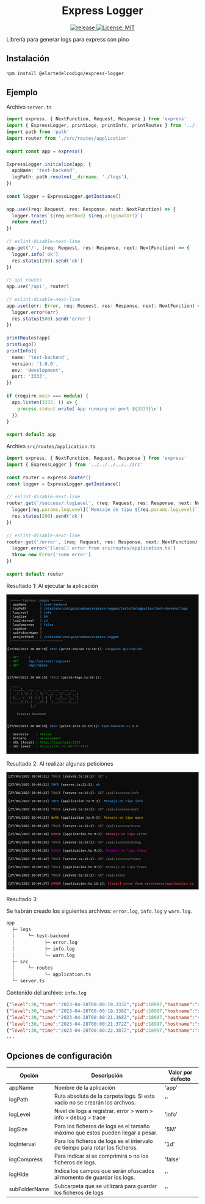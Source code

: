 <h1 align="center">Express Logger</h1>

<p align="center">
  <a href="https://github.com/ElArteDelCodigo/express-logger/releases">
    <img src="https://img.shields.io/github/v/release/ElArteDelCodigo/express-logger" alt="release">
  </a>
  <a href="https://github.com/ElArteDelCodigo/express-logger/blob/main/LICENSE">
    <img src="https://img.shields.io/github/license/ElArteDelCodigo/express-logger" alt="License: MIT" />
  </a>
</p>

Librería para generar logs para express con pino

## Instalación

```bash
npm install @elartedelcodigo/express-logger
```

## Ejemplo

Archivo `server.ts`

```ts
import express, { NextFunction, Request, Response } from 'express'
import { ExpressLogger, printLogo, printInfo, printRoutes } from '../../../src'
import path from 'path'
import router from './src/routes/application'

export const app = express()

ExpressLogger.initialize(app, {
  appName: 'test-backend',
  logPath: path.resolve(__dirname, './logs'),
})

const logger = ExpressLogger.getInstance()

app.use((req: Request, res: Response, next: NextFunction) => {
  logger.trace(`${req.method} ${req.originalUrl}`)
  return next()
})

// eslint-disable-next-line
app.get('/', (req: Request, res: Response, next: NextFunction) => {
  logger.info('ok')
  res.status(200).send('ok')
})

// api routes
app.use('/api', router)

// eslint-disable-next-line
app.use((err: Error, req: Request, res: Response, next: NextFunction) => {
  logger.error(err)
  res.status(500).send('error')
})

printRoutes(app)
printLogo()
printInfo({
  name: 'test-backend',
  version: '1.0.0',
  env: 'development',
  port: '3333',
})

if (require.main === module) {
  app.listen(3333, () => {
    process.stdout.write(`App running on port ${3333}\n`)
  })
}

export default app
```

Archivo `src/routes/application.ts`

```ts
import express, { NextFunction, Request, Response } from 'express'
import { ExpressLogger } from '../../../../../src'

const router = express.Router()
const logger = ExpressLogger.getInstance()

// eslint-disable-next-line
router.get('/success/:logLevel', (req: Request, res: Response, next: NextFunction) => {
  logger[req.params.logLevel](`Mensaje de tipo ${req.params.logLevel}`)
  res.status(200).send('ok')
})

// eslint-disable-next-line
router.get('/error', (req: Request, res: Response, next: NextFunction) => {
  logger.error('[local] error from src/routes/application.ts')
  throw new Error('some error')
})

export default router
```

Resultado 1: Al ejecutar la aplicación

![Captura 1](./assets/screen_1.png)

Resultado 2: Al realizar algunas peticiones

![Captura 2](./assets/screen_2.png)

Resultado 3:

Se habrán creado los siguientes archivos: `error.log`, `info.log` y `warn.log`.

```txt
app
  ├─ logs
  │     └─ test-backend
  │           ├─ error.log
  │           ├─ info.log
  │           └─ warn.log
  ├─ src
  │     └─ routes
  │           └─ application.ts
  └─ server.ts
```

Contenido del archivo: `info.log`

```json
{"level":30,"time":"2023-04-28T00:00:19.333Z","pid":18997,"hostname":"server","name":"test-backend","context":"print-routes.ts:14:1","msg":"Cargando aplicación..."}
{"level":30,"time":"2023-04-28T00:00:19.338Z","pid":18997,"hostname":"server","name":"test-backend","context":"print-info.ts:17:1","msg":"test-backend v1.0.0"}
{"level":30,"time":"2023-04-28T00:00:21.368Z","pid":18997,"hostname":"server","name":"test-backend","reqId":"ab168a50-e557-11ed-ba91-5504bd57ef63","context":"server.ts:22:1","msg":"ok"}
{"level":30,"time":"2023-04-28T00:00:21.372Z","pid":18997,"hostname":"server","name":"test-backend","request":{"id":"ab168a50-e557-11ed-ba91-5504bd57ef63","method":"GET","url":"/"},"response":{"statusCode":200},"response time [ms]":6,"msg":"Petición concluida - 200"}
{"level":30,"time":"2023-04-28T00:00:22.387Z","pid":18997,"hostname":"server","name":"test-backend","reqId":"abb1dff0-e557-11ed-ba91-5504bd57ef63","context":"application.ts:9:3","msg":"Mensaje de tipo info"}
...
```

## Opciones de configuración

| Opción        | Descripción                                                                    | Valor por defecto |
| ------------- | ------------------------------------------------------------------------------ | ----------------- |
| appName       | Nombre de la aplicación                                                        | 'app'             |
| logPath       | Ruta absoluta de la carpeta logs. Si esta vacio no se crearán los archvos.     | ''                |
| logLevel      | Nivel de logs a registrar. error > warn > info > debug > trace                 | 'info'            |
| logSize       | Para los ficheros de logs es el tamaño máximo que estos pueden llegar a pesar. | '5M'              |
| logInterval   | Para los ficheros de logs es el intervalo de tiempo para rotar los ficheros.   | '1d'              |
| logCompress   | Para indicar si se comprimirá o no los ficheros de logs.                       | 'false'           |
| logHide       | Indica los campos que serán ofuscados al momento de guardar los logs.          | ''                |
| subFolderName | Subcarpeta que se utilizará para guardar los ficheros de logs                  | ''                |
